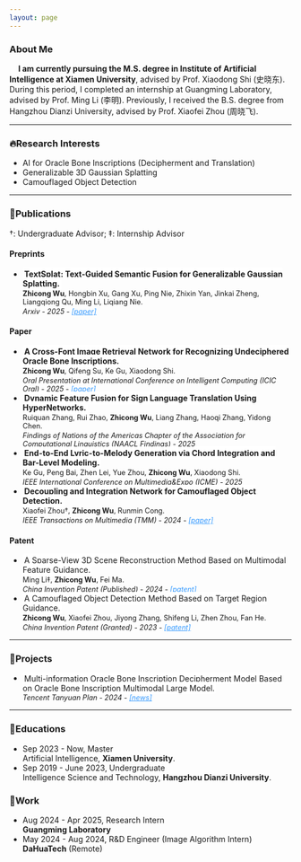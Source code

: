 ```yaml
---
layout: page
---
```


### About Me


&nbsp;&nbsp;&nbsp;&nbsp;**I am currently pursuing the M.S. degree in Institute of Artificial Intelligence at Xiamen University**, advised by Prof. Xiaodong Shi (史晓东). During this period, I completed an internship at Guangming Laboratory, advised by Prof. Ming Li (李明). Previously, I received the B.S. degree from Hangzhou Dianzi University, advised by Prof. Xiaofei Zhou (周晓飞).<br>

---

### 🔥Research Interests

- AI for Oracle Bone Inscriptions (Decipherment and Translation)
- Generalizable 3D Gaussian Splatting
- Camouflaged Object Detection

***

### 📖Publications

†: Undergraduate Advisor; ‡: Internship Advisor

#### Preprints

- <span style="background-color: #FFFFFF; padding: 0.2em; border-radius: 4px; word-wrap: overflow-wrap: word-break: break-all;">**TextSplat: Text-Guided Semantic Fusion for Generalizable Gaussian Splatting.** </span><br><span style="font-size: 0.9em;">**Zhicong Wu**, Hongbin Xu, Gang Xu, Ping Nie, Zhixin Yan, Jinkai Zheng, Liangqiong Qu, Ming Li, Liqiang Nie.</span><br><span style="font-size: 0.9em;">*Arxiv - 2025 - <a href="https://arxiv.org/abs/2504.09588" style="color:#3399FF;">[paper]</a>*</span>

#### Paper

- <span style="background-color: #FFFFFF; padding: 0.2em; border-radius: 4px; word-wrap: overflow-wrap: word-break: break-all;">**A Cross-Font Image Retrieval Network for Recognizing Undeciphered Oracle Bone Inscriptions.** </span><br><span style="font-size: 0.9em;">**Zhicong Wu**, Qifeng Su, Ke Gu, Xiaodong Shi.</span><br><span style="font-size: 0.9em;">*Oral Presentation at International Conference on Intelligent Computing (ICIC Oral) - 2025 - <a href="https://arxiv.org/abs/2409.06381" style="color:#3399FF;">[paper]</a>*</span>
- <span style="background-color: #FFFFFF; padding: 0.2em; border-radius: 4px; word-wrap: overflow-wrap: word-break: break-all;">**Dynamic Feature Fusion for Sign Language Translation Using HyperNetworks.** </span><br><span style="font-size: 0.9em;">Ruiquan Zhang, Rui Zhao, **Zhicong Wu**, Liang Zhang, Haoqi Zhang, Yidong Chen.</span><br><span style="font-size: 0.9em;">*Findings of Nations of the Americas Chapter of the Association for Computational Linguistics (NAACL Findings) - 2025*</span>
- <span style="background-color: #FFFFFF; padding: 0.2em; border-radius: 4px; word-wrap: overflow-wrap: word-break: break-all;">**End-to-End Lyric-to-Melody Generation via Chord Integration and Bar-Level Modeling.**</span><br><span style="font-size: 0.9em;">Ke Gu, Peng Bai, Zhen Lei, Yue Zhou, **Zhicong Wu**, Xiaodong Shi.</span><br><span style="font-size: 0.9em;">*IEEE International Conference on Multimedia&Expo (ICME) - 2025*</span>
- <span style="background-color: #FFFFFF; padding: 0.2em; border-radius: 4px; word-wrap: overflow-wrap: word-break: break-all;">**Decoupling and Integration Network for Camouflaged Object Detection.** </span><br><span style="font-size: 0.9em;">Xiaofei Zhou†, **Zhicong Wu**, Runmin Cong.</span><br><span style="font-size: 0.9em;">*IEEE Transactions on Multimedia (TMM) - 2024 - <a href="https://ieeexplore.ieee.org/abstract/document/10417767" style="color:#3399FF;">[paper]</a>*</span>

#### Patent

- <span style="background-color: #FFFFFF; padding: 0.2em; border-radius: 4px; word-wrap: overflow-wrap: word-break: break-all;">A Sparse-View 3D Scene Reconstruction Method Based on Multimodal Feature Guidance. </span><br><span style="font-size: 0.9em;">Ming Li‡, **Zhicong Wu**, Fei Ma.</span><br><span style="font-size: 0.9em;">*China Invention Patent (Published) - 2024 - <a href="https://kns.cnki.net/kcms2/article/abstract?v=iIrmkp53Lzw9VRt0_hXai-bIf2hpNqIYqLiAjqjzTSXYb7uUFqbhljdXy3QkgWgVHV2hBsSQATq9BqFLpuSUVWNrnvZgZNXkQ_jiWp6_ypzFZ4EmFtKsxSURzmhJHawQAuct4JG2HZQDonS2ozTxJafGzAUsxtaxdUpEnsqPcI_i7zGfORlG8A==&uniplatform=NZKPT&language=CHS" style="color:#3399FF;">[patent]</a>*</span>
- <span style="background-color: #FFFFFF; padding: 0.2em; border-radius: 4px; word-wrap: overflow-wrap: word-break: break-all;">A Camouflaged Object Detection Method Based on Target Region Guidance. </span><br><span style="font-size: 0.9em;">**Zhicong Wu**, Xiaofei Zhou, Jiyong Zhang, Shifeng Li, Zhen Zhou, Fan He.</span><br><span style="font-size: 0.9em;">*China Invention Patent (Granted) - 2023 - <a href="https://kns.cnki.net/kcms2/article/abstract?v=S5uBaE2M3Od0pWaxuBd1ZhHWGmkbwMQKq9FWyilqiu3SsS9mgr7SkzYPDA_A2FvSJS-yfz0GcpIc7vJQyK9M8M_-AnpHejJOB08_ZKWN3bBDLEuagLH-5aAoRJyjPme2zBiN1vuXdU8=&uniplatform=NZKPT&language=CHS" style="color:#3399FF;">[patent]</a>*</span>

***

### 🏹Projects

- <span style="background-color: #FFFFFF; padding: 0.2em; border-radius: 4px; word-wrap: overflow-wrap: word-break: break-all;">Multi-information Oracle Bone Inscription Decipherment Model Based on Oracle Bone Inscription Multimodal Large Model.</span><br><span style="font-size: 0.9em;">*Tencent Tanyuan Plan - 2024 - <a href="https://mp.weixin.qq.com/s/rpsJ3whifQgc_oZ5uwtboA" style="color:#3399FF;">[news]</a>*</span>

---

### 🏫Educations

- Sep 2023 - Now, Master<br>Artificial Intelligence, **Xiamen University**.<br>
- Sep 2019 - June 2023, Undergraduate<br>Intelligence Science and Technology, **Hangzhou Dianzi University**.<br>

### 🌇Work

- Aug 2024 - Apr 2025, Research Intern<br>**Guangming Laboratory**
- May 2024 - Aug 2024,  R&D Engineer (Image Algorithm Intern)<br>**DaHuaTech** (Remote)


